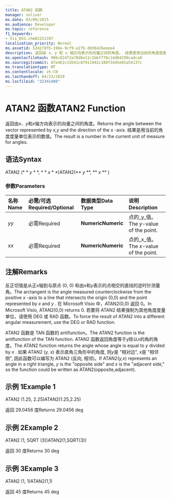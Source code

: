 ```yaml
---
title: ATAN2 函数
manager: soliver
ms.date: 03/09/2015
ms.audience: Developer
ms.topic: reference
f1_keywords:
- Vis_DSS.chm82251397
localization_priority: Normal
ms.assetid: 524278fb-196e-9cf9-e27b-d03642beeee4
description: 返回由 x、y 和 x 轴方向表示的向量之间的角度。 结果是用当前的角度度量单位表示的数值。
ms.openlocfilehash: 906c024f2a78d6e11c1bbf770c14d04299cadca8
ms.sourcegitcommit: 8fe462c32b91c87911942c188f3445e85a54137c
ms.translationtype: MT
ms.contentlocale: zh-CN
ms.lasthandoff: 04/23/2019
ms.locfileid: "32341480"
---
```

# <a name="atan2-function"></a><span data-ttu-id="290fd-104">ATAN2 函数</span><span class="sxs-lookup"><span data-stu-id="290fd-104">ATAN2 Function</span></span>

<span data-ttu-id="290fd-105">返回由*x、y*和*x*轴方向表示的向量之间的角度。</span><span class="sxs-lookup"><span data-stu-id="290fd-105">Returns the angle between the vector represented by  *x,y*  and the direction of the  *x*  -axis.</span></span> <span data-ttu-id="290fd-106">结果是用当前的角度度量单位表示的数值。</span><span class="sxs-lookup"><span data-stu-id="290fd-106">The result is a number in the current unit of measure for angles.</span></span> 
  
## <a name="syntax"></a><span data-ttu-id="290fd-107">语法</span><span class="sxs-lookup"><span data-stu-id="290fd-107">Syntax</span></span>

<span data-ttu-id="290fd-108">ATAN2 (\* \* *y* \* \*, \* \* *x* \* \*)</span><span class="sxs-lookup"><span data-stu-id="290fd-108">ATAN2(\*\* *y* \*\*, \*\* *x* \*\* )</span></span> 
  
### <a name="parameters"></a><span data-ttu-id="290fd-109">参数</span><span class="sxs-lookup"><span data-stu-id="290fd-109">Parameters</span></span>

|<span data-ttu-id="290fd-110">**名称**</span><span class="sxs-lookup"><span data-stu-id="290fd-110">**Name**</span></span>|<span data-ttu-id="290fd-111">**必需/可选**</span><span class="sxs-lookup"><span data-stu-id="290fd-111">**Required/Optional**</span></span>|<span data-ttu-id="290fd-112">**数据类型**</span><span class="sxs-lookup"><span data-stu-id="290fd-112">**Data Type**</span></span>|<span data-ttu-id="290fd-113">**说明**</span><span class="sxs-lookup"><span data-stu-id="290fd-113">**Description**</span></span>|
|:-----|:-----|:-----|:-----|
| <span data-ttu-id="290fd-114">_y_</span><span class="sxs-lookup"><span data-stu-id="290fd-114">_y_</span></span> <br/> |<span data-ttu-id="290fd-115">必需</span><span class="sxs-lookup"><span data-stu-id="290fd-115">Required</span></span>  <br/> |<span data-ttu-id="290fd-116">**Numeric**</span><span class="sxs-lookup"><span data-stu-id="290fd-116">**Numeric**</span></span> <br/> |<span data-ttu-id="290fd-117">点的_y_值。</span><span class="sxs-lookup"><span data-stu-id="290fd-117">The  _y_-value of the point.</span></span>  <br/> |
| <span data-ttu-id="290fd-118">_x_</span><span class="sxs-lookup"><span data-stu-id="290fd-118">_x_</span></span> <br/> |<span data-ttu-id="290fd-119">必需</span><span class="sxs-lookup"><span data-stu-id="290fd-119">Required</span></span>  <br/> |<span data-ttu-id="290fd-120">**Numeric**</span><span class="sxs-lookup"><span data-stu-id="290fd-120">**Numeric**</span></span> <br/> |<span data-ttu-id="290fd-121">点的_x_值。</span><span class="sxs-lookup"><span data-stu-id="290fd-121">The  _x_-value of the point.</span></span>  <br/> |
   
## <a name="remarks"></a><span data-ttu-id="290fd-122">注解</span><span class="sxs-lookup"><span data-stu-id="290fd-122">Remarks</span></span>

<span data-ttu-id="290fd-123">反正切值是从正*x*轴到与原点 (0, 0) 和由*x*和*y*表示的点相交的直线的逆时针测量角。</span><span class="sxs-lookup"><span data-stu-id="290fd-123">The arctangent is the angle measured counterclockwise from the positive  *x*  -axis to a line that intersects the origin (0,0) and the point represented by  *x*  and  *y*  .</span></span> <span data-ttu-id="290fd-124">在 Microsoft Visio 中，ATAN2(0,0) 返回 0。</span><span class="sxs-lookup"><span data-stu-id="290fd-124">In Microsoft Visio, ATAN2(0,0) returns 0.</span></span> <span data-ttu-id="290fd-125">若要将 ATAN2 结果强制为其他角度度量单位，请使用 DEG 或 RAD 函数。</span><span class="sxs-lookup"><span data-stu-id="290fd-125">To force the result of ATAN2 into a different angular measurement, use the DEG or RAD function.</span></span> 
  
<span data-ttu-id="290fd-126">ATAN2 函数是 TAN 函数的 antifunction。</span><span class="sxs-lookup"><span data-stu-id="290fd-126">The ATAN2 function is the antifunction of the TAN function.</span></span> <span data-ttu-id="290fd-127">ATAN2 函数返回角度等于*y*除以*x*的角的角度。</span><span class="sxs-lookup"><span data-stu-id="290fd-127">The ATAN2 function returns the angle whose angle is equal to  *y*  divided by  *x*  .</span></span> <span data-ttu-id="290fd-128">如果 ATAN2 (*y, x*) 表示直角三角形中的角度, 则*y*是 "相对边", *x*是 "相邻侧", 因此函数可以编写为 ATAN2 (反向, 相邻)。</span><span class="sxs-lookup"><span data-stu-id="290fd-128">If ATAN2(*y,x*) represents an angle in a right triangle,  *y*  is the "opposite side" and  *x*  is the "adjacent side," so the function could be written as ATAN2(opposite,adjacent).</span></span> 
  
## <a name="example-1"></a><span data-ttu-id="290fd-129">示例 1</span><span class="sxs-lookup"><span data-stu-id="290fd-129">Example 1</span></span>

<span data-ttu-id="290fd-130">ATAN2 (1.25, 2.25)</span><span class="sxs-lookup"><span data-stu-id="290fd-130">ATAN2(1.25,2.25)</span></span>
  
<span data-ttu-id="290fd-131">返回 29.0456 度</span><span class="sxs-lookup"><span data-stu-id="290fd-131">Returns 29.0456 deg</span></span>
  
## <a name="example-2"></a><span data-ttu-id="290fd-132">示例 2</span><span class="sxs-lookup"><span data-stu-id="290fd-132">Example 2</span></span>

<span data-ttu-id="290fd-133">ATAN2 (1, SQRT (3))</span><span class="sxs-lookup"><span data-stu-id="290fd-133">ATAN2(1,SQRT(3))</span></span>
  
<span data-ttu-id="290fd-134">返回 30 度</span><span class="sxs-lookup"><span data-stu-id="290fd-134">Returns 30 deg</span></span>
  
## <a name="example-3"></a><span data-ttu-id="290fd-135">示例 3</span><span class="sxs-lookup"><span data-stu-id="290fd-135">Example 3</span></span>

<span data-ttu-id="290fd-136">ATAN2 (1, 1)</span><span class="sxs-lookup"><span data-stu-id="290fd-136">ATAN2(1,1)</span></span>
  
<span data-ttu-id="290fd-137">返回 45 度</span><span class="sxs-lookup"><span data-stu-id="290fd-137">Returns 45 deg</span></span>
  

